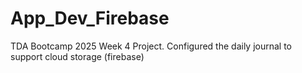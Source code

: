 # App_Dev_Firebase
TDA Bootcamp 2025 Week 4 Project. Configured the daily journal to support cloud storage (firebase)
